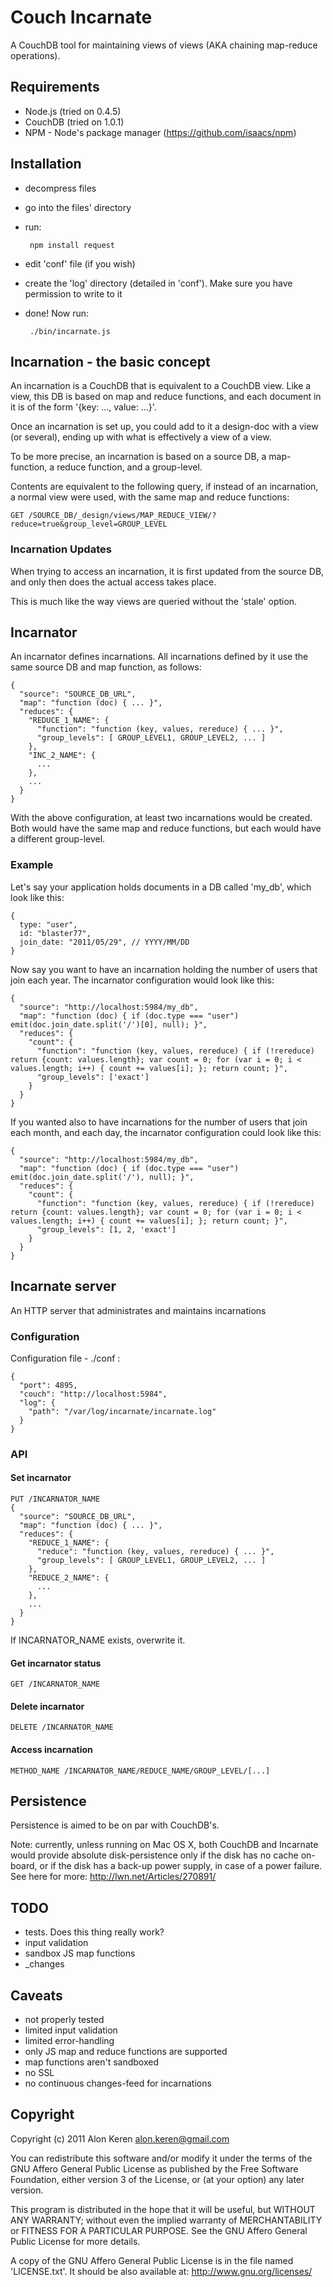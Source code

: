 Couch Incarnate
===============

A CouchDB tool for maintaining views of views (AKA chaining map-reduce operations).

## Requirements ##

*   Node.js (tried on 0.4.5)
*   CouchDB (tried on 1.0.1)
*   NPM - Node's package manager (https://github.com/isaacs/npm)

## Installation ##

*   decompress files
*   go into the files' directory
*   run:

         npm install request

*   edit 'conf' file (if you wish)
*   create the 'log' directory (detailed in 'conf'). Make sure you have permission to write to it
*   done! Now run:

         ./bin/incarnate.js

## Incarnation - the basic concept ##

An incarnation is a CouchDB that is equivalent to a CouchDB view. Like a view, this DB is based on map and reduce functions, and each document in it is of the form '{key: ..., value: ...}'.

Once an incarnation is set up, you could add to it a design-doc with a view (or several), ending up with what is effectively a view of a view.

To be more precise, an incarnation is based on a source DB, a map-function, a reduce function, and a group-level. 

Contents are equivalent to the following query, if instead of an incarnation, a normal view were used, with the same map and reduce functions:

    GET /SOURCE_DB/_design/views/MAP_REDUCE_VIEW/?reduce=true&group_level=GROUP_LEVEL

### Incarnation Updates ###

When trying to access an incarnation, it is first updated from the source DB, and only then does the actual access takes place.

This is much like the way views are queried without the 'stale' option.

## Incarnator ##

An incarnator defines incarnations. All incarnations defined by it use the same source DB and map function, as follows:

    {
      "source": "SOURCE_DB_URL",
      "map": "function (doc) { ... }",
      "reduces": {
        "REDUCE_1_NAME": {
          "function": "function (key, values, rereduce) { ... }",
          "group_levels": [ GROUP_LEVEL1, GROUP_LEVEL2, ... ]
        },
        "INC_2_NAME": {
          ...
        },
        ...
      }
    }

With the above configuration, at least two incarnations would be created. Both would have the same map and reduce functions, but each would have a different group-level.

### Example ###

Let's say your application holds documents in a DB called 'my_db', which look like this:

    {
      type: "user",
      id: "blaster77",
      join_date: "2011/05/29", // YYYY/MM/DD
    }

Now say you want to have an incarnation holding the number of users that join each year. The incarnator configuration would look like this:

    {
      "source": "http://localhost:5984/my_db",
      "map": "function (doc) { if (doc.type === "user") emit(doc.join_date.split('/')[0], null); }",
      "reduces": {
        "count": {
          "function": "function (key, values, rereduce) { if (!rereduce) return {count: values.length}; var count = 0; for (var i = 0; i < values.length; i++) { count += values[i]; }; return count; }",
          "group_levels": ['exact']
        }
      }
    }

If you wanted also to have incarnations for the number of users that join each month, and each day, the incarnator configuration could look like this:

    {
      "source": "http://localhost:5984/my_db",
      "map": "function (doc) { if (doc.type === "user") emit(doc.join_date.split('/'), null); }",
      "reduces": {
        "count": {
          "function": "function (key, values, rereduce) { if (!rereduce) return {count: values.length}; var count = 0; for (var i = 0; i < values.length; i++) { count += values[i]; }; return count; }",
          "group_levels": [1, 2, 'exact']
        }
      }
    }

## Incarnate server ##

An HTTP server that administrates and maintains incarnations 

### Configuration ###

Configuration file - ./conf :

    {
      "port": 4895,
      "couch": "http://localhost:5984",
      "log": {
        "path": "/var/log/incarnate/incarnate.log"
      }
    }

### API ###

#### Set incarnator ####

    PUT /INCARNATOR_NAME
    {
      "source": "SOURCE_DB_URL",
      "map": "function (doc) { ... }",
      "reduces": {
        "REDUCE_1_NAME": {
          "reduce": "function (key, values, rereduce) { ... }",
          "group_levels": [ GROUP_LEVEL1, GROUP_LEVEL2, ... ]
        },
        "REDUCE_2_NAME": {
          ...
        },
        ...
      }
    }

If INCARNATOR\_NAME exists, overwrite it.


#### Get incarnator status ####

    GET /INCARNATOR_NAME


#### Delete incarnator ####

    DELETE /INCARNATOR_NAME


#### Access incarnation ####

    METHOD_NAME /INCARNATOR_NAME/REDUCE_NAME/GROUP_LEVEL/[...]

## Persistence ##

Persistence is aimed to be on par with CouchDB's. 

Note: currently, unless running on Mac OS X, both CouchDB and Incarnate would provide absolute disk-persistence only if the disk has no cache on-board, or if the disk has a back-up power supply, in case of a power failure. See here for more: http://lwn.net/Articles/270891/

## TODO ##

- tests. Does this thing really work?
- input validation
- sandbox JS map functions
- _changes

## Caveats ##

- not properly tested
- limited input validation
- limited error-handling
- only JS map and reduce functions are supported
- map functions aren't sandboxed
- no SSL
- no continuous changes-feed for incarnations

## Copyright ##

Copyright (c) 2011 Alon Keren <alon.keren@gmail.com>

You can redistribute this software and/or modify
it under the terms of the GNU Affero General Public License as published by
the Free Software Foundation, either version 3 of the License, or
(at your option) any later version.

This program is distributed in the hope that it will be useful,
but WITHOUT ANY WARRANTY; without even the implied warranty of
MERCHANTABILITY or FITNESS FOR A PARTICULAR PURPOSE.  See the
GNU Affero General Public License for more details.

A copy of the GNU Affero General Public License is in the file named 'LICENSE.txt'. 
It should be also available at: <http://www.gnu.org/licenses/>

